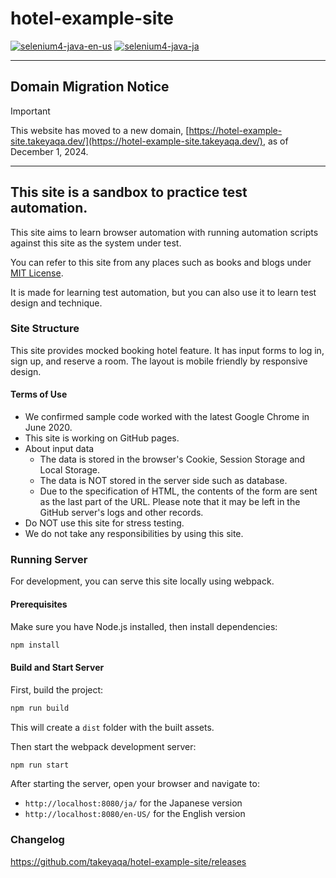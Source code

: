 # hotel-example-site

[![selenium4-java-en-us](https://github.com/takeyaqa/hotel-example-selenium4-java-en-us/actions/workflows/test.yml/badge.svg)](https://github.com/takeyaqa/hotel-example-selenium4-java-en-us/actions/workflows/test.yml)
[![selenium4-java-ja](https://github.com/takeyaqa/hotel-example-selenium4-java-ja/actions/workflows/test.yml/badge.svg)](https://github.com/takeyaqa/hotel-example-selenium4-java-ja/actions/workflows/test.yml)

---

## Domain Migration Notice

> [!IMPORTANT]
> This website has moved to a new domain, [https://hotel-example-site.takeyaqa.dev/](https://hotel-example-site.takeyaqa.dev/), as of December 1, 2024.

---

## This site is a sandbox to practice test automation.

This site aims to learn browser automation with running automation scripts against this site as the system under test.

You can refer to this site from any places such as books and blogs under [MIT License](https://github.com/takeyaqa/hotel-example-site/blob/master/LICENSE).

It is made for learning test automation, but you can also use it to learn test design and technique.

### Site Structure

This site provides mocked booking hotel feature. It has input forms to log in, sign up, and reserve a room. The layout is mobile friendly by responsive design.

#### Terms of Use

* We confirmed sample code worked with the latest Google Chrome in June 2020.
* This site is working on GitHub pages.
* About input data
  * The data is stored in the browser's Cookie, Session Storage and Local Storage.
  * The data is NOT stored in the server side such as database.
  * Due to the specification of HTML, the contents of the form are sent as the last part of the URL. Please note that it may be left in the GitHub server's logs and other records.
* Do NOT use this site for stress testing.
* We do not take any responsibilities by using this site.

### Running Server

For development, you can serve this site locally using webpack.

#### Prerequisites

Make sure you have Node.js installed, then install dependencies:
```bash
npm install
```

#### Build and Start Server

First, build the project:
```bash
npm run build
```

This will create a `dist` folder with the built assets.

Then start the webpack development server:
```bash
npm run start
```

After starting the server, open your browser and navigate to:
- `http://localhost:8080/ja/` for the Japanese version
- `http://localhost:8080/en-US/` for the English version


### Changelog

<https://github.com/takeyaqa/hotel-example-site/releases>
